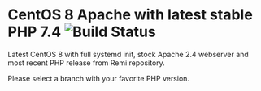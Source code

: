 # CentOS 8 Apache with latest stable PHP 7.4 ![Build Status](https://travis-ci.com/joramk/el8-httpd-php.svg?branch=master)

Latest CentOS 8 with full systemd init, stock Apache 2.4 webserver and most recent PHP release from Remi repository.

Please select a branch with your favorite PHP version.
